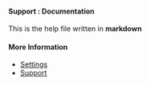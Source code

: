 #### Support : Documentation

This is the help file written in **markdown**

#### More Information

- [Settings](/settings)
- [Support](/support)
